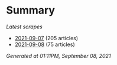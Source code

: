 # Summary
*Latest scrapes*
* [2021-09-07](https://github.com/nuuuwan/news_lk/blob/data/news_lk.2021-09-07.json) (205 articles)
* [2021-09-08](https://github.com/nuuuwan/news_lk/blob/data/news_lk.2021-09-08.json) (75 articles)

*Generated at 01:11PM, September 08, 2021*